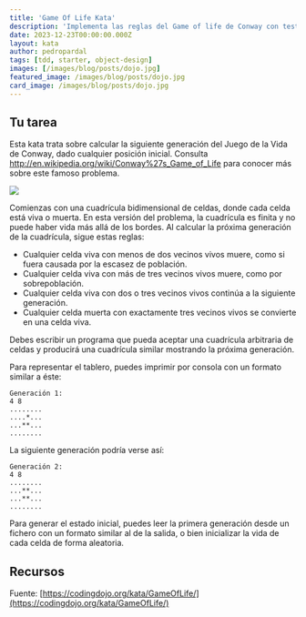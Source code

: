 ```yaml
---
title: 'Game Of Life Kata'
description: 'Implementa las reglas del Game of life de Conway con test-driven development para practicar diseño orientado a objetos.'
date: 2023-12-23T00:00:00.000Z
layout: kata
author: pedropardal
tags: [tdd, starter, object-design]
images: [/images/blog/posts/dojo.jpg]
featured_image: /images/blog/posts/dojo.jpg
card_image: /images/blog/posts/dojo.jpg
---
```


## Tu tarea

Esta kata trata sobre calcular la siguiente generación del Juego de la Vida de Conway, dado cualquier posición inicial. Consulta http://en.wikipedia.org/wiki/Conway%27s_Game_of_Life para conocer más sobre este famoso problema.

![](/images/katas/gameoflife.jpg)

Comienzas con una cuadrícula bidimensional de celdas, donde cada celda está viva o muerta. En esta versión del problema, la cuadrícula es finita y no puede haber vida más allá de los bordes. Al calcular la próxima generación de la cuadrícula, sigue estas reglas:

- Cualquier celda viva con menos de dos vecinos vivos muere, como si fuera causada por la escasez de población.
- Cualquier celda viva con más de tres vecinos vivos muere, como por sobrepoblación.
- Cualquier celda viva con dos o tres vecinos vivos continúa a la siguiente generación.
- Cualquier celda muerta con exactamente tres vecinos vivos se convierte en una celda viva.

Debes escribir un programa que pueda aceptar una cuadrícula arbitraria de celdas y producirá una cuadrícula similar mostrando la próxima generación.

Para representar el tablero, puedes imprimir por consola con un formato similar a éste:

```
Generación 1:
4 8
........
....*...
...**...
........
```

La siguiente generación podría verse así:

```
Generación 2:
4 8
........
...**...
...**...
........
```

Para generar el estado inicial, puedes leer la primera generación desde un fichero con un formato similar al de la salida, o bien inicializar la vida de cada celda de forma aleatoria.

## Recursos

Fuente: [https://codingdojo.org/kata/GameOfLife/](https://codingdojo.org/kata/GameOfLife/)
